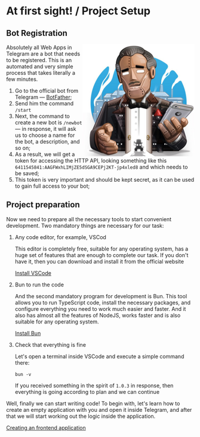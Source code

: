 # At first sight! / Project Setup

## Bot Registration

<img align="right" width="300" height="300" src="../images/create-bot/botfather.jpg">

Absolutely all Web Apps in Telegram are a bot that needs to be registered. This is an automated and very simple process that takes literally a few minutes.

1. Go to the official bot from Telegram — [BotFather](https://t.me/BotFather);
2. Send him the command `/start`
3. Next, the command to create a new bot is `/newbot` — in response, it will ask us to choose a name for the bot, a description, and so on;
4. As a result, we will get a token for accessing the HTTP API, looking something like this `6411545841:AAGFWxhLIMjZE5dSGA9CEPj2KT-jp4xled8` and which needs to be saved;
5. This token is very important and should be kept secret, as it can be used to gain full access to your bot;

## Project preparation

Now we need to prepare all the necessary tools to start convenient development. Two mandatory things are necessary for our task:

1. Any code editor, for example, VSCod

   This editor is completely free, suitable for any operating system, has a huge set of features that are enough to complete our task. If you don't have it, then you can download and install it from the official website

   [Install VSCode](https://code.visualstudio.com/docs/setup/setup-overview)

1. Bun to run the code

   And the second mandatory program for development is Bun. This tool allows you to run TypeScript code, install the necessary packages, and configure everything you need to work much easier and faster. And it also has almost all the features of NodeJS, works faster and is also suitable for any operating system.

   [Install Bun](https://bun.sh/)

1. Check that everything is fine

   Let's open a terminal inside VSCode and execute a simple command there:

   ```
   bun -v
   ```

   If you received something in the spirit of `1.0.3` in response, then everything is going according to plan and we can continue

Well, finally we can start writing code! To begin with, let's learn how to create an empty application with you and open it inside Telegram, and after that we will start working out the logic inside the application.

[Creating an frontend application](./03-create-frontend-project.md)
